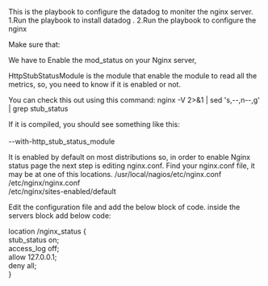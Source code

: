 This is the playbook to configure the datadog to moniter the nginx server.
1.Run the playbook to install datadog .
2.Run the playbook to configure the nginx

Make sure that: 
 
  We have to Enable the mod_status on your Nginx server, 
  
  HttpStubStatusModule is the module that enable the module to read all the metrics, so, you need to know if it is enabled  or not. 

You can check this out using this command:
nginx -V 2>&1 | sed 's,--,n--,g' | grep stub_status</br>

If it is compiled, you should see something like this:</br></br>
--with-http_stub_status_module 

It is enabled by default on most distributions so, in order to enable Nginx status page the next step is editing nginx.conf. Find your nginx.conf file, it may be at one of this locations.
/usr/local/nagios/etc/nginx.conf</br>
/etc/nginx/nginx.conf</br>
/etc/nginx/sites-enabled/default</br>

Edit the configuration file and add the below block of code.
inside the servers block add below code:

location /nginx_status {</br>
stub_status on;</br>
access_log off;</br>
allow 127.0.0.1;</br>
deny all;</br>
}</br>
